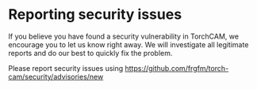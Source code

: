 # Reporting security issues

If you believe you have found a security vulnerability in TorchCAM, we encourage you to let us know right away. We will investigate all legitimate reports and do our best to quickly fix the problem.

Please report security issues using https://github.com/frgfm/torch-cam/security/advisories/new
